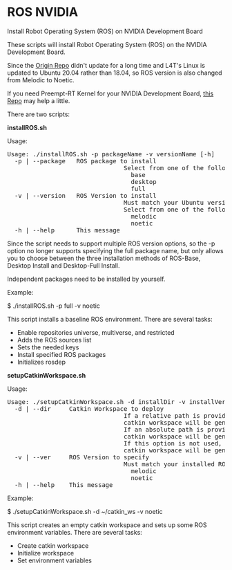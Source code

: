 # ROS NVIDIA
Install Robot Operating System (ROS) on NVIDIA Development Board

These scripts will install Robot Operating System (ROS) on the NVIDIA Development Board.

Since the [Origin Repo](https://github.com/jetsonhacks/installROSXavier) didn't update for a long time and L4T's Linux is updated to Ubuntu 20.04 rather than 18.04, so ROS version is also changed from Melodic to Noetic.

If you need Preempt-RT Kernel for your NVIDIA Development Board, [this Repo](https://github.com/hmxf/RTJetson) may help a little.

There are two scripts:

<strong>installROS.sh</strong>

Usage:

<pre>
Usage: ./installROS.sh -p packageName -v versionName [-h]
  -p | --package <packagename>  ROS package to install
                                Select from one of the following:
                                  base
                                  desktop
                                  full
  -v | --version <versionname>  ROS Version to install
                                Must match your Ubuntu version.
                                Select from one of the following:
                                  melodic
                                  noetic
  -h | --help      This message
</pre>

Since the script needs to support multiple ROS version options, so the -p option no longer supports specifying the full package name, but only allows you to choose between the three installation methods of ROS-Base, Desktop Install and Desktop-Full Install.

Independent packages need to be installed by yourself.

Example:

$ ./installROS.sh -p full -v noetic

This script installs a baseline ROS environment. There are several tasks:

<ul>
<li>Enable repositories universe, multiverse, and restricted</li>
<li>Adds the ROS sources list</li>
<li>Sets the needed keys</li>
<li>Install specified ROS packages</li>
<li>Initializes rosdep</li>
</ul>

<strong>setupCatkinWorkspace.sh</strong>

Usage:

<pre>
Usage: ./setupCatkinWorkspace.sh -d installDir -v installVer [-h]
  -d | --dir <directoryname>    Catkin Workspace to deploy
                                If a relative path is provided,
                                catkin workspace will be generated under script's directory.
                                If an absolute path is provided,
                                catkin workspace will be generated in the specified directory.
                                If this option is not used,
                                catkin workspace will be generated in the ~/catkin_ws directory.
  -v | --ver <versionname>    ROS Version to specify
                                Must match your installed ROS version:
                                  melodic
                                  noetic
  -h | --help    This message
</pre>

Example:

$ ./setupCatkinWorkspace.sh -d ~/catkin_ws -v noetic

This script creates an empty catkin workspace and sets up some ROS environment variables. There are several tasks:

<ul>
<li>Create catkin workspace</li>
<li>Initialize workspace</li>
<li>Set environment variables</li>
</ul>

